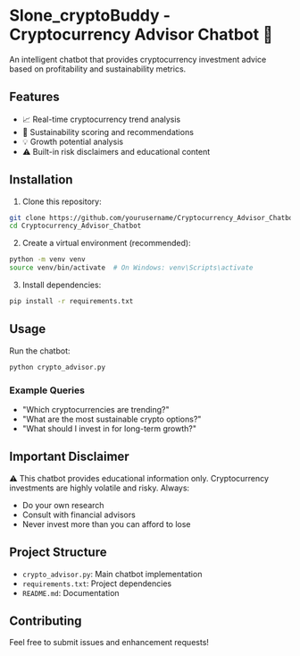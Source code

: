 # Slone_cryptoBuddy - Cryptocurrency Advisor Chatbot 🤖

An intelligent chatbot that provides cryptocurrency investment advice based on profitability and sustainability metrics.

## Features

- 📈 Real-time cryptocurrency trend analysis
- 🌱 Sustainability scoring and recommendations
- 💡 Growth potential analysis
- ⚠️ Built-in risk disclaimers and educational content

## Installation

1. Clone this repository:
```bash
git clone https://github.com/yourusername/Cryptocurrency_Advisor_Chatbot.git
cd Cryptocurrency_Advisor_Chatbot
```

2. Create a virtual environment (recommended):
```bash
python -m venv venv
source venv/bin/activate  # On Windows: venv\Scripts\activate
```

3. Install dependencies:
```bash
pip install -r requirements.txt
```

## Usage

Run the chatbot:
```bash
python crypto_advisor.py
```

### Example Queries

- "Which cryptocurrencies are trending?"
- "What are the most sustainable crypto options?"
- "What should I invest in for long-term growth?"

## Important Disclaimer

⚠️ This chatbot provides educational information only. Cryptocurrency investments are highly volatile and risky. Always:
- Do your own research
- Consult with financial advisors
- Never invest more than you can afford to lose

## Project Structure

- `crypto_advisor.py`: Main chatbot implementation
- `requirements.txt`: Project dependencies
- `README.md`: Documentation

## Contributing

Feel free to submit issues and enhancement requests!